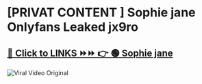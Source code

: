 
 # [PRIVAT CONTENT ] Sophie jane Onlyfans Leaked jx9ro

## <h2><a href="https://clipsfans.com/Sophie_jane&ref=git">🔗 Click to LINKS ⏩⏩ 👉 🟢 Sophie jane </a></h2>

<a href="https://clipsfans.com/Sophie_jane&ref=git" rel="nofollow" data-target="animated-image.originalLink"><img src="https://i.ibb.co.com/xMMVF88/686577567.gif" alt="Viral Video Original" style="max-width: 100%; display: inline-block;" data-target="animated-image.originalImage"></a>

